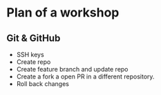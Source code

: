 # Plan of a workshop

## Git & GitHub
* SSH keys
* Create repo
* Create feature branch and update repo
* Create a fork a open PR in a different repository.
* Roll back changes
